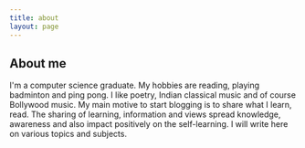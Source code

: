 ```yaml
---
title: about
layout: page
---
```

## About me

I'm a computer science graduate. My hobbies are reading, playing badminton and ping pong. I like poetry, Indian classical music and of course Bollywood music. My main motive to start blogging is to share what I learn, read. The sharing of learning, information and views spread knowledge, awareness and also impact positively on the self-learning. I will write here on various topics and subjects.
